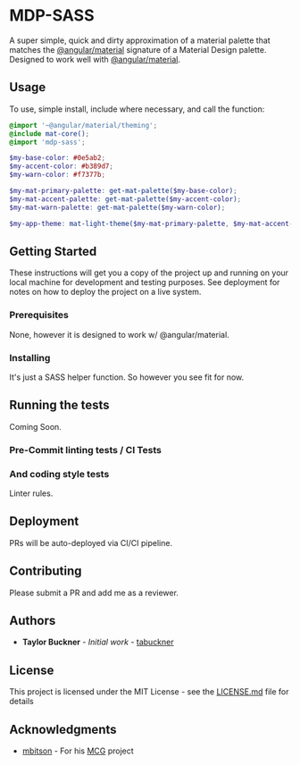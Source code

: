 # MDP-SASS

A super simple, quick and dirty approximation of a material palette that matches the [@angular/material](https://github.com/angular/material2) signature of a Material Design palette. Designed to work well with [@angular/material](https://github.com/angular/material2).

## Usage

To use, simple install, include where necessary, and call the function:

```scss
@import '~@angular/material/theming';
@include mat-core();
@import 'mdp-sass';

$my-base-color: #0e5ab2;
$my-accent-color: #b389d7;
$my-warn-color: #f7377b;

$my-mat-primary-palette: get-mat-palette($my-base-color);
$my-mat-accent-palette: get-mat-palette($my-accent-color);
$my-mat-warn-palette: get-mat-palette($my-warn-color);

$my-app-theme: mat-light-theme($my-mat-primary-palette, $my-mat-accent-palette, $my-mat-warn-palette);
```

## Getting Started

These instructions will get you a copy of the project up and running on your local machine for development and testing purposes. See deployment for notes on how to deploy the project on a live system.

### Prerequisites

None, however it is designed to work w/ @angular/material.

### Installing

It's just a SASS helper function. So however you see fit for now.

## Running the tests

Coming Soon.

### Pre-Commit linting tests / CI Tests


### And coding style tests

Linter rules.

## Deployment

PRs will be auto-deployed via CI/CI pipeline.

## Contributing

Please submit a PR and add me as a reviewer.

## Authors

* **Taylor Buckner** - *Initial work* - [tabuckner](https://github.com/tabuckner)

## License

This project is licensed under the MIT License - see the [LICENSE.md](LICENSE.md) file for details

## Acknowledgments

* [mbitson](https://github.com/mbitson) - For his [MCG](https://github.com/mbitson/mcg) project
